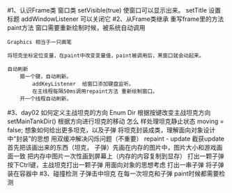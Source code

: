 #1、认识Frame类
    窗口类
    setVisible(true) 使窗口可以显示出来。
    setTitle 设置标题
    addWindowListener 可以关闭它
#2、从Frame类继承
    重写frame里的方法
        paint方法 窗口需要重新绘制时候，被系统自动调用
        
    Graphics 相当于一只画笔
    
    将坦克坐标定位变量，在paint中改变变量值，paint被调用后，黑窗口就会动起来。
    
    自动刷新
        摁一个键，自动刷新。
            addKeyListener  给窗口添加键盘监听。
            在主线程每隔50ms调用repaint方法 重新绘制窗口。
        开一个线程自动刷新。
    
#3、day02
    如何定义主战坦克的方向
        Enum Dir
    根据按键改变主战坦克方向
        setMainTankDir()
        根据方向进行坦克的移动
    怎么 样处理坦克静止状态
        moving = false;
    想象如何给出更多坦克，以及子弹
        将坦克封装成类，理解面向对象设计中“封装”的思想
    用双缓冲解决闪烁问题（不重要）
        repaint - update
        截获update
        首先把该画出来的东西（坦克， 子弹）先画在内存的图片中，图片大小和游戏画面一致
        把内存中图片一次性画到屏幕上（内存的内容复制到显存）
    打出一颗子弹
        按下Ctrl键，主战坦克打出一颗子弹
        用面向对象的思想考虑
    打出一串子弹
        将子弹装在容器中
#3、碰撞检测
    子弹击中坦克
    在每一次坦克和子弹 paint时候都需要检测